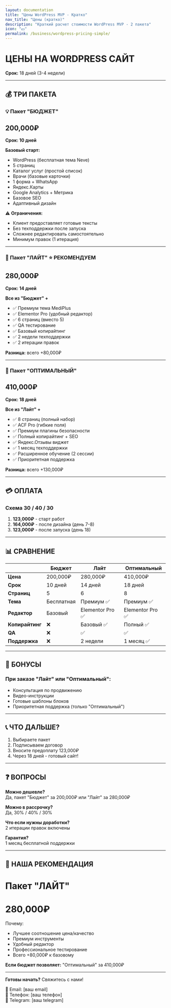 ```yaml
---
layout: documentation
title: "Цены WordPress MVP - Кратко"
nav_title: "Цены (кратко)"
description: "Краткий расчет стоимости WordPress MVP - 2 пакета"
icon: "💵"
permalink: /business/wordpress-pricing-simple/
---
```


# ЦЕНЫ НА WORDPRESS САЙТ

**Срок:** 18 дней (3-4 недели)

---

## 💰 ТРИ ПАКЕТА

### 💡 Пакет "БЮДЖЕТ"
## 200,000₽
**Срок: 10 дней**

**Базовый старт:**
- WordPress (бесплатная тема Neve)
- 5 страниц
- Каталог услуг (простой список)
- Врачи (базовые карточки)
- 1 форма + WhatsApp
- Яндекс.Карты
- Google Analytics + Метрика
- Базовое SEO
- Адаптивный дизайн

⚠️ **Ограничения:**
- Клиент предоставляет готовые тексты
- Без техподдержки после запуска
- Сложнее редактировать самостоятельно
- Минимум правок (1 итерация)

---

### 🥈 Пакет "ЛАЙТ" ⭐ РЕКОМЕНДУЕМ
## 280,000₽
**Срок: 14 дней**

**Все из "Бюджет" +**
- ✅ Премиум тема MediPlus
- ✅ Elementor Pro (удобный редактор)
- ✅ 6 страниц (вместо 5)
- ✅ QA тестирование
- ✅ Базовый копирайтинг
- ✅ 2 недели техподдержки
- ✅ 2 итерации правок

**Разница:** всего +80,000₽

---

### 🥇 Пакет "ОПТИМАЛЬНЫЙ"
## 410,000₽
**Срок: 18 дней**

**Все из "Лайт" +**
- ✅ 8 страниц (полный набор)
- ✅ ACF Pro (гибкие поля)
- ✅ Премиум плагины безопасности
- ✅ Полный копирайтинг + SEO
- ✅ Яндекс.Отзывы виджет
- ✅ 1 месяц техподдержки
- ✅ Расширенное обучение (2 сессии)
- ✅ Приоритетная поддержка

**Разница:** всего +130,000₽

---

## 💳 ОПЛАТА

### Схема 30 / 40 / 30

1. **123,000₽** - старт работ
2. **164,000₽** - после дизайна (день 7-8)
3. **123,000₽** - после запуска (день 18)

---

## 📊 СРАВНЕНИЕ

|  | Бюджет | Лайт | Оптимальный |
|---|---|---|---|
| **Цена** | 200,000₽ | 280,000₽ | 410,000₽ |
| **Срок** | 10 дней | 14 дней | 18 дней |
| **Страниц** | 5 | 6 | 8 |
| **Тема** | Бесплатная | Премиум ✅ | Премиум ✅ |
| **Редактор** | Базовый | Elementor Pro ✅ | Elementor Pro ✅ |
| **Копирайтинг** | ❌ | Базовый ✅ | Полный ✅ |
| **QA** | ❌ | ✅ | ✅ |
| **Поддержка** | ❌ | 2 недели | 1 месяц ✅ |

---

## 🎁 БОНУСЫ

### При заказе "Лайт" или "Оптимальный":
- Консультация по продвижению
- Видео-инструкции
- Готовые шаблоны блоков
- Приоритетная поддержка (только "Оптимальный")

---

## 📞 ЧТО ДАЛЬШЕ?

1. Выбираете пакет
2. Подписываем договор
3. Вносите предоплату 123,000₽
4. Через 18 дней - готовый сайт!

---

## ❓ ВОПРОСЫ

**Можно дешевле?**  
Да, пакет "Бюджет" за 200,000₽ или "Лайт" за 280,000₽

**Можно в рассрочку?**  
Да, 30% / 40% / 30%

**Что если нужны доработки?**  
2 итерации правок включены

**Гарантия?**  
1 месяц бесплатной поддержки

---

## 🎯 НАША РЕКОМЕНДАЦИЯ

# Пакет "ЛАЙТ"
# 280,000₽

Почему:
- Лучшее соотношение цена/качество
- Премиум инструменты
- Удобный редактор
- Профессиональное тестирование
- Всего +80,000₽ к базовому

**Если бюджет позволяет:** "Оптимальный" за 410,000₽

---

**Готовы начать?** Свяжитесь с нами!

📧 Email: [ваш email]  
📱 Телефон: [ваш телефон]  
💬 Telegram: [ваш telegram]
